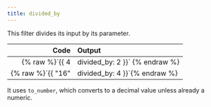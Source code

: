 ```yaml
---
title: divided_by
---
```


This filter divides its input by its parameter.

| Code                                              | Output |
|--------------------------------------------------:|:-------|
| {% raw %}`{{ 4 | divided_by: 2 }}`   {% endraw %} | 2      |
| {% raw %}`{{ "16" | divided_by: 4 }}`{% endraw %} | 4      |

It uses `to_number`, which converts to a decimal value unless already a numeric.
